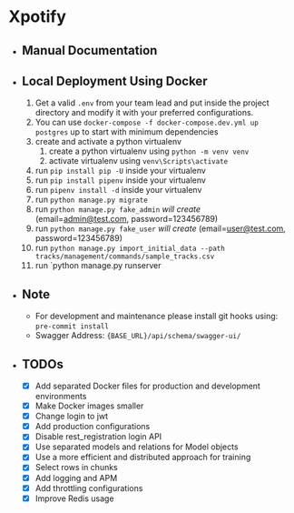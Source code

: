 # Xpotify

* ## Manual Documentation

* ## Local Deployment Using Docker

    1. Get a valid `.env` from your team lead and put inside the project directory and modify it with your preferred configurations.
    2. You can use `docker-compose -f docker-compose.dev.yml up postgres` up to start with minimum dependencies
    3. create and activate a python virtualenv
       1. create a python virtualenv using `python -m venv venv`
       2. activate virtualenv using `venv\Scripts\activate`
    4. run `pip install pip -U` inside your virtualenv
    5. run `pip install pipenv` inside your virtualenv
    6. run `pipenv install -d` inside your virtualenv
    7. run `python manage.py migrate`
    8. run `python manage.py fake_admin` _will create_ (email=<admin@test.com>, password=123456789)
    9. run `python manage.py fake_user` _will create_ (email=<user@test.com>, password=123456789)
    10. run `python manage.py import_initial_data --path tracks/management/commands/sample_tracks.csv`
    11. run `python manage.py runserver

* ## Note

  * For development and maintenance please install git hooks using: `pre-commit install`
  * Swagger Address: `{BASE_URL}/api/schema/swagger-ui/`

* ## TODOs

  * [x] Add separated Docker files for production and development environments
  * [x] Make Docker images smaller
  * [x] Change login to jwt
  * [x] Add production configurations
  * [x] Disable rest_registration login API
  * [x] Use separated models and relations for Model objects
  * [x] Use a more efficient and distributed approach for training
  * [x] Select rows in chunks
  * [x] Add logging and APM
  * [x] Add throttling configurations
  * [x] Improve Redis usage
